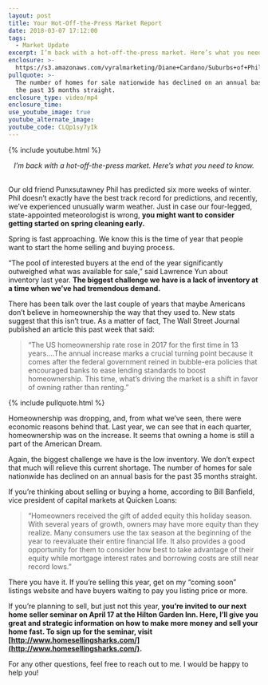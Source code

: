 ```yaml
---
layout: post
title: Your Hot-Off-the-Press Market Report
date: 2018-03-07 17:12:00
tags:
  - Market Update
excerpt: I’m back with a hot-off-the-press market. Here’s what you need to know.
enclosure: >-
  https://s3.amazonaws.com/vyralmarketing/Diane+Cardano/Suburbs+of+Philadelphia+Real+Estate+March+market+update.mp4
pullquote: >-
  The number of homes for sale nationwide has declined on an annual basis for
  the past 35 months straight.
enclosure_type: video/mp4
enclosure_time:
use_youtube_image: true
youtube_alternate_image:
youtube_code: CLQp1sy7yIk
---
```


{% include youtube.html %}

<center><em>I&rsquo;m back with a hot-off-the-press market. Here&rsquo;s what you need to know.</em></center>

<center>&nbsp;</center>

Our old friend Punxsutawney Phil has predicted six more weeks of winter. Phil doesn’t exactly have the best track record for predictions, and recently, we’ve experienced unusually warm weather. Just in case our four-legged, state-appointed meteorologist is wrong, **you might want to consider getting started on spring cleaning early.**

Spring is fast approaching. We know this is the time of year that people want to start the home selling and buying process.

“The pool of interested buyers at the end of the year significantly outweighed what was available for sale,” said Lawrence Yun about inventory last year. **The biggest challenge we have is a lack of inventory at a time when we’ve had tremendous demand.**

There has been talk over the last couple of years that maybe Americans don’t believe in homeownership the way that they used to. New stats suggest that this isn’t true. As a matter of fact, The Wall Street Journal published an article this past week that said:

> “The US homeownership rate rose in 2017 for the first time in 13 years….The annual increase marks a crucial turning point because it comes after the federal government reined in bubble-era policies that encouraged banks to ease lending standards to boost homeownership. This time, what’s driving the market is a shift in favor of owning rather than renting.”

{% include pullquote.html %}

Homeownership was dropping, and, from what we’ve seen, there were economic reasons behind that. Last year, we can see that in each quarter, homeownership was on the increase. It seems that owning a home is still a part of the American Dream.

Again, the biggest challenge we have is the low inventory. We don’t expect that much will relieve this current shortage. The number of homes for sale nationwide has declined on an annual basis for the past 35 months straight.

If you’re thinking about selling or buying a home, according to Bill Banfield, vice president of capital markets at Quicken Loans:

> “Homeowners received the gift of added equity this holiday season. With several years of growth, owners may have more equity than they realize. Many consumers use the tax season at the beginning of the year to reevaluate their entire financial life. It also provides a good opportunity for them to consider how best to take advantage of their equity while mortgage interest rates and borrowing costs are still near record lows.”

There you have it. If you’re selling this year, get on my “coming soon” listings website and have buyers waiting to pay you listing price or more.

If you’re planning to sell, but just not this year, **you’re invited to our next home seller seminar on April 17 at the Hilton Garden Inn. Here, I’ll give you great and strategic information on how to make more money and sell your home fast. To sign up for the seminar, visit [http://www.homesellingsharks.com/](http://www.homesellingsharks.com/).**

For any other questions, feel free to reach out to me. I would be happy to help you!